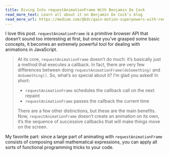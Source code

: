 ```yaml
---
title: Diving Into requestAnimationFrame With Benjamin De Cock
read_more_text: Learn all about it on Benjamin De Cock’s blog
read_more_url: https://medium.com/@bdc/gain-motion-superpowers-with-requestanimationframe-ecc6d5b0d9a4
---
```

I love this post. `requestAnimationFrame` is a primitive browser API that doesn’t sound too interesting at first, but once you've grasped some basic concepts, it becomes an extremely powerful tool for dealing with animations in JavaScript.

> At its core, `requestAnimationFrame` doesn’t do much: it’s basically just a method that executes a callback. In fact, there are very few differences between doing `requestAnimationFrame(doSomething)` and `doSomething()`. So, what’s so special about it? I’m glad you asked! In short:
>
> - `requestAnimationFrame` schedules the callback call on the next repaint
> - `requestAnimationFrame` passes the callback the current time
>
> There are a few other distinctions, but these are the main benefits. Now, `requestAnimationFrame` doesn’t create an animation on its own, it’s the sequence of successive callbacks that will make things move on the screen. 

My favorite part: since a large part of animating with `requestAnimationFrame` consists of composing small mathematical expressions, you can apply all sorts of functional programming tricks to your code.
